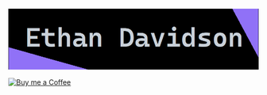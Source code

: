 [![EthanThatOneKid's Banner](media/banner.png)][site]

[![Buy me a Coffee](https://img.shields.io/badge/buy%20me%20a-coffee-%23FF813F)][bmac]

[bmac]: https://buymeacoff.ee/etok
[site]: http://ethandavidson.com/

